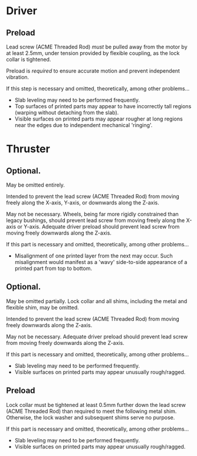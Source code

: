 
# Driver

## Preload

Lead screw (ACME Threaded Rod) *must* be pulled away from the motor by at least 2.5mm, under tension provided by flexible coupling, as the lock collar is tightened.

Preload is *required* to ensure accurate motion and prevent independent vibration.

If this step is necessary and omitted, theoretically, among other problems...
* Slab leveling may need to be performed frequently.
* Top surfaces of printed parts may appear to have incorrectly tall regions (warping without detaching from the slab).
* Visible surfaces on printed parts may appear rougher at long regions near the edges due to independent mechanical 'ringing'.


# Thruster

## Optional.

May be omitted entirely.

Intended to prevent the lead screw (ACME Threaded Rod) from moving freely along the X-axis, Y-axis, or downwards along the Z-axis.

May not be necessary. Wheels, being far more rigidly constrained than legacy bushings, should prevent lead screw from moving freely along the X-axis or Y-axis. Adequate driver preload should prevent lead screw from moving freely downwards along the Z-axis.

If this part is necessary and omitted, theoretically, among other problems...
* Misalignment of one printed layer from the next may occur. Such misalignment would manifest as a 'wavy' side-to-side appearance of a printed part from top to bottom.

## Optional.

May be omitted partially. Lock collar and all shims, including the metal and flexible shim, may be omitted.

Intended to prevent the lead screw (ACME Threaded Rod) from moving freely downwards along the Z-axis.

May not be necessary. Adequate driver preload should prevent lead screw from moving freely downwards along the Z-axis.

If this part is necessary and omitted, theoretically, among other problems...
* Slab leveling may need to be performed frequently.
* Visible surfaces on printed parts may appear unusually rough/ragged.


## Preload

Lock collar must be tightened at least 0.5mm further down the lead screw (ACME Threaded Rod) than required to meet the following metal shim. Otherwise, the lock washer and subsequent shims serve no purpose.

If this part is necessary and omitted, theoretically, among other problems...
* Slab leveling may need to be performed frequently.
* Visible surfaces on printed parts may appear unusually rough/ragged.


